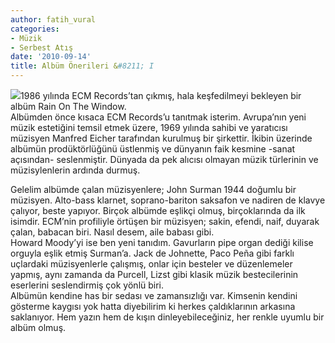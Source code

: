 ```yaml
---
author: fatih_vural
categories:
- Müzik
- Serbest Atış
date: '2010-09-14'
title: Albüm Önerileri &#8211; I
---
```


[![](http://46.137.161.244/wp-content/uploads/2010/09/51kS8WzAlFL._SL500_AA300_.jpg)](http://46.137.161.244/wp-content/uploads/2010/09/51kS8WzAlFL._SL500_AA300_.jpg)1986 yılında ECM Records’tan çıkmış, hala keşfedilmeyi bekleyen bir albüm Rain On The Window.  
Albümden önce kısaca ECM Records’u tanıtmak isterim. Avrupa’nın yeni müzik estetiğini temsil etmek üzere, 1969 yılında sahibi ve yaratıcısı müzisyen Manfred Eicher tarafından kurulmuş bir şirkettir. İkibin üzerinde albümün prodüktörlüğünü üstlenmiş ve dünyanın faik kesmine -sanat açısından- seslenmiştir. Dünyada da pek alıcısı olmayan müzik türlerinin ve müzisylenlerin ardında durmuş.  
  
Gelelim albümde çalan müzisyenlere; John Surman 1944 doğumlu bir müzisyen. Alto-bass klarnet, soprano-bariton saksafon ve nadiren de klavye çalıyor, beste yapıyor. Birçok albümde eşlikçi olmuş, birçoklarında da ilk isimdir. ECM’nin profiliyle örtüşen bir müzisyen; sakin, efendi, naif, duyarak çalan, babacan biri. Nasıl desem, aile babası gibi.  
Howard Moody’yi ise ben yeni tanıdım. Gavurların pipe organ dediği kilise orguyla eşlik etmiş Surman’a. Jack de Johnette, Paco Peña gibi farklı uçlardaki müzisyenlerle çalışmış, onlar için besteler ve düzenlemeler yapmış, aynı zamanda da Purcell, Lizst gibi klasik müzik bestecilerinin eserlerini seslendirmiş çok yönlü biri.  
Albümün kendine has bir sedası ve zamansızlığı var. Kimsenin kendini gösterme kaygısı yok hatta diyebilirim ki herkes çaldıklarının arkasına saklanıyor. Hem yazın hem de kışın dinleyebileceğiniz, her renkle uyumlu bir albüm olmuş.